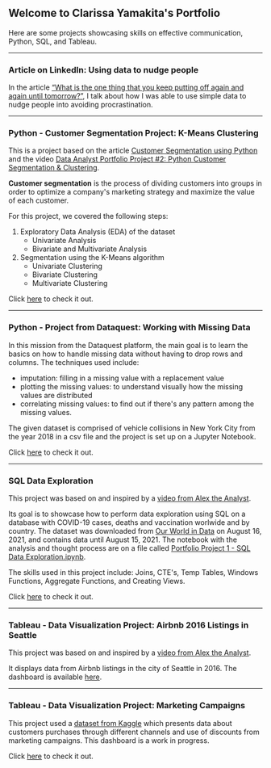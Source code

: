 ## Welcome to Clarissa Yamakita's Portfolio

Here are some projects showcasing skills on effective communication, Python, SQL, and Tableau.

------------
### Article on LinkedIn: Using data to nudge people

In the article [“What is the one thing that you keep putting off again and again until tomorrow?”](https://tinyurl.com/ArticleClarissa), I talk about how I was able to use simple data to nudge people into avoiding procrastination. 

------------
### Python - Customer Segmentation Project: K-Means Clustering

This is a project based on the article [Customer Segmentation using Python](https://medium.com/nerd-for-tech/customer-segmentation-using-python-e56c2b1a4c73) and the video [Data Analyst Portfolio Project #2: Python Customer Segmentation & Clustering](https://www.youtube.com/watch?v=iwUli5gIcU0).

__Customer segmentation__ is the process of dividing customers into groups in order to optimize a company's marketing strategy and maximize the value of each customer.

For this project, we covered the following steps:

1. Exploratory Data Analysis (EDA) of the dataset
    - Univariate Analysis
    - Bivariate and Multivariate Analysis
2. Segmentation using the K-Means algorithm
    - Univariate Clustering
    - Bivariate Clustering
    - Multivariate Clustering

Click [here](https://github.com/clayamakita/customer_segmentation_project_kmeans) to check it out.

------------
### Python - Project from Dataquest: Working with Missing Data

In this mission from the Dataquest platform, the main goal is to learn the basics on how to handle missing data without having to drop rows and columns. The techniques used include: 

- imputation: filling in a missing value with a replacement value
- plotting the missing values: to understand visually how the missing values are distributed
- correlating missing values: to find out if there's any pattern among the missing values.

The given dataset is comprised of vehicle collisions in New York City from the year 2018 in a csv file and the project is set up on a Jupyter Notebook.

Click [here](https://github.com/clayamakita/missing_data_vehicles_collisions) to check it out.

------------
### SQL Data Exploration

This project was based on and inspired by a [video from Alex the Analyst](https://www.youtube.com/watch?v=qfyynHBFOsM).

Its goal is to showcase how to perform data exploration using SQL on a database with COVID-19 cases, deaths and vaccination worlwide and by country. The dataset was downloaded from [Our World in Data](https://ourworldindata.org/covid-deaths) on August 16, 2021, and contains data until August 15, 2021. The notebook with the analysis and thought process are on a file called [Portfolio Project 1 - SQL Data Exploration.ipynb](https://github.com/clayamakita/project_1_sql_data_exploration/blob/main/Portfolio%20Project%201%20-%20SQL%20Data%20Exploration.ipynb).

The skills used in this project include: Joins, CTE's, Temp Tables, Windows Functions, Aggregate Functions, and Creating Views.

Click [here](https://github.com/clayamakita/project_1_sql_data_exploration) to check it out.

------------
### Tableau - Data Visualization Project: Airbnb 2016 Listings in Seattle

This project was based on and inspired by a [video from Alex the Analyst](https://www.youtube.com/watch?v=zOR0-nygfDE).

It displays data from Airbnb listings in the city of Seattle in 2016. The dashboard is available [here](https://public.tableau.com/app/profile/clarissa.yamakita/viz/Airbnb2016ListingsinSeattle/Dashboard).

------------
### Tableau - Data Visualization Project: Marketing Campaigns

This project used a [dataset from Kaggle](https://www.kaggle.com/datasets/imakash3011/customer-personality-analysis) which presents data about customers purchases through different channels and use of discounts from marketing campaigns. This dashboard is a work in progress.

Click [here](https://public.tableau.com/views/CustomerAnalysisfromMarketingCampaigns/ClientsProfile?:language=en-US&publish=yes&:display_count=n&:origin=viz_share_link) to check it out.
